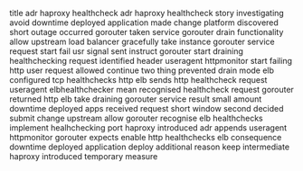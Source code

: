 title adr haproxy healthcheck adr haproxy healthcheck story investigating avoid downtime deployed application made change platform discovered short outage occurred gorouter taken service gorouter drain functionality allow upstream load balancer gracefully take instance gorouter service request start fail usr signal sent instruct gorouter start draining healthchecking request identified header useragent httpmonitor start failing http user request allowed continue two thing prevented drain mode elb configured tcp healthchecks http elb sends http healthcheck request useragent elbhealthchecker mean recognised healthcheck request gorouter returned http elb take draining gorouter service result small amount downtime deployed apps received request short window second decided submit change upstream allow gorouter recognise elb healthchecks implement healhchecking port haproxy introduced adr appends useragent httpmonitor gorouter expects enable http healthchecks elb consequence downtime deployed application deploy additional reason keep intermediate haproxy introduced temporary measure